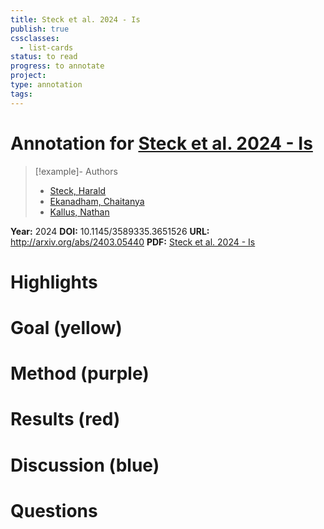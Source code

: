 ```yaml
---
title: Steck et al. 2024 - Is
publish: true
cssclasses:
  - list-cards
status: to read
progress: to annotate
project:
type: annotation
tags:
---
```

# Annotation for [Steck et al. 2024 - Is](Papers/References/Steck%20et%20al.%202024%20-%20Is)

> [!example]- Authors
> - [Steck, Harald](Steck%2C%20Harald)
> - [Ekanadham, Chaitanya](Ekanadham%2C%20Chaitanya)
> - [Kallus, Nathan](Kallus%2C%20Nathan)

**Year:** 2024
**DOI:** 10.1145/3589335.3651526
**URL:** http://arxiv.org/abs/2403.05440
**PDF:** [Steck et al. 2024 - Is](Papers/PDFs/Steck%20et%20al.%202024%20-%20Is%20Cosine-Similarity%20of%20Embeddings%20Really%20About%20Similarity.pdf)

# Highlights


# Goal (yellow)


# Method (purple)


# Results (red)


# Discussion (blue)


# Questions

